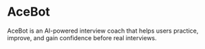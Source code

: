 # AceBot
AceBot is an AI-powered interview coach that helps users practice, improve, and gain confidence before real interviews.

